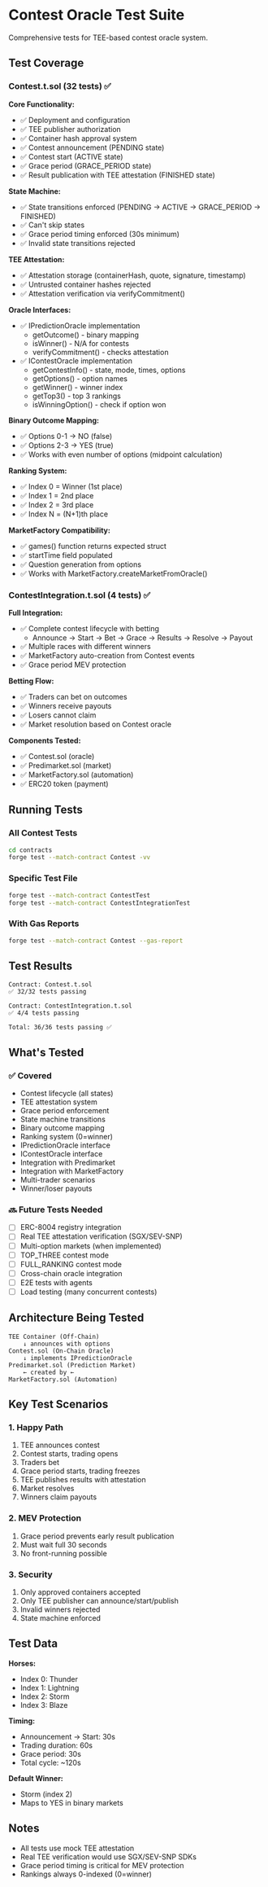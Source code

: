 # Contest Oracle Test Suite

Comprehensive tests for TEE-based contest oracle system.

## Test Coverage

### Contest.t.sol (32 tests) ✅

**Core Functionality:**
- ✅ Deployment and configuration
- ✅ TEE publisher authorization
- ✅ Container hash approval system
- ✅ Contest announcement (PENDING state)
- ✅ Contest start (ACTIVE state) 
- ✅ Grace period (GRACE_PERIOD state)
- ✅ Result publication with TEE attestation (FINISHED state)

**State Machine:**
- ✅ State transitions enforced (PENDING → ACTIVE → GRACE_PERIOD → FINISHED)
- ✅ Can't skip states
- ✅ Grace period timing enforced (30s minimum)
- ✅ Invalid state transitions rejected

**TEE Attestation:**
- ✅ Attestation storage (containerHash, quote, signature, timestamp)
- ✅ Untrusted container hashes rejected
- ✅ Attestation verification via verifyCommitment()

**Oracle Interfaces:**
- ✅ IPredictionOracle implementation
  - getOutcome() - binary mapping
  - isWinner() - N/A for contests
  - verifyCommitment() - checks attestation
- ✅ IContestOracle implementation
  - getContestInfo() - state, mode, times, options
  - getOptions() - option names
  - getWinner() - winner index
  - getTop3() - top 3 rankings
  - isWinningOption() - check if option won

**Binary Outcome Mapping:**
- ✅ Options 0-1 → NO (false)
- ✅ Options 2-3 → YES (true)
- ✅ Works with even number of options (midpoint calculation)

**Ranking System:**
- ✅ Index 0 = Winner (1st place)
- ✅ Index 1 = 2nd place
- ✅ Index 2 = 3rd place
- ✅ Index N = (N+1)th place

**MarketFactory Compatibility:**
- ✅ games() function returns expected struct
- ✅ startTime field populated
- ✅ Question generation from options
- ✅ Works with MarketFactory.createMarketFromOracle()

### ContestIntegration.t.sol (4 tests) ✅

**Full Integration:**
- ✅ Complete contest lifecycle with betting
  - Announce → Start → Bet → Grace → Results → Resolve → Payout
- ✅ Multiple races with different winners
- ✅ MarketFactory auto-creation from Contest events
- ✅ Grace period MEV protection

**Betting Flow:**
- ✅ Traders can bet on outcomes
- ✅ Winners receive payouts
- ✅ Losers cannot claim
- ✅ Market resolution based on Contest oracle

**Components Tested:**
- ✅ Contest.sol (oracle)
- ✅ Predimarket.sol (market)
- ✅ MarketFactory.sol (automation)
- ✅ ERC20 token (payment)

## Running Tests

### All Contest Tests
```bash
cd contracts
forge test --match-contract Contest -vv
```

### Specific Test File
```bash
forge test --match-contract ContestTest
forge test --match-contract ContestIntegrationTest
```

### With Gas Reports
```bash
forge test --match-contract Contest --gas-report
```

## Test Results

```
Contract: Contest.t.sol
✅ 32/32 tests passing

Contract: ContestIntegration.t.sol  
✅ 4/4 tests passing

Total: 36/36 tests passing ✅
```

## What's Tested

### ✅ Covered
- Contest lifecycle (all states)
- TEE attestation system
- Grace period enforcement
- State machine transitions
- Binary outcome mapping
- Ranking system (0=winner)
- IPredictionOracle interface
- IContestOracle interface
- Integration with Predimarket
- Integration with MarketFactory
- Multi-trader scenarios
- Winner/loser payouts

### 🔜 Future Tests Needed
- [ ] ERC-8004 registry integration
- [ ] Real TEE attestation verification (SGX/SEV-SNP)
- [ ] Multi-option markets (when implemented)
- [ ] TOP_THREE contest mode
- [ ] FULL_RANKING contest mode
- [ ] Cross-chain oracle integration
- [ ] E2E tests with agents
- [ ] Load testing (many concurrent contests)

## Architecture Being Tested

```
TEE Container (Off-Chain)
    ↓ announces with options
Contest.sol (On-Chain Oracle)
    ↓ implements IPredictionOracle
Predimarket.sol (Prediction Market)
    ← created by ←
MarketFactory.sol (Automation)
```

## Key Test Scenarios

### 1. Happy Path
1. TEE announces contest
2. Contest starts, trading opens
3. Traders bet
4. Grace period starts, trading freezes
5. TEE publishes results with attestation
6. Market resolves
7. Winners claim payouts

### 2. MEV Protection
1. Grace period prevents early result publication
2. Must wait full 30 seconds
3. No front-running possible

### 3. Security
1. Only approved containers accepted
2. Only TEE publisher can announce/start/publish
3. Invalid winners rejected
4. State machine enforced

## Test Data

**Horses:**
- Index 0: Thunder
- Index 1: Lightning
- Index 2: Storm
- Index 3: Blaze

**Timing:**
- Announcement → Start: 30s
- Trading duration: 60s
- Grace period: 30s
- Total cycle: ~120s

**Default Winner:**
- Storm (index 2)
- Maps to YES in binary markets

## Notes

- All tests use mock TEE attestation
- Real TEE verification would use SGX/SEV-SNP SDKs
- Grace period timing is critical for MEV protection
- Rankings always 0-indexed (0=winner)

